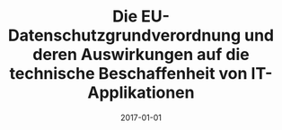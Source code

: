 ---
abstract: ''
authors:
- Herbert Schindelka
date: '2017-01-01'
featured: false
publication_types:
- '7'
publishDate: '2017-01-01'
title: Die EU-Datenschutzgrundverordnung und deren Auswirkungen auf die technische
  Beschaffenheit von IT-Applikationen
url_pdf: ''
---